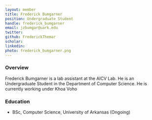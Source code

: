 ```yaml
---
layout: member
title: Frederick Bumgarner
position: Undergraduate Student
handle: frederick_bumgarner
email: jzbumgar@uark.edu
twitter:
github: FrederickThemar
scholar: 
linkedin: 
photo: frederick_bumgarner.png
---
```


### Overview
Frederick Bumgarner is a lab assistant at the AICV Lab. He is an Undergraduate Student in the Department of Computer Science. He is currently working under Khoa Voho 

### Education
- BSc, Computer Science, University of Arkansas (Ongoing)
